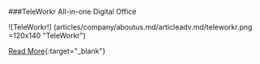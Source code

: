 ###TeleWorkr
All-in-one Digital Office

![TeleWorkr!] (articles/company/aboutus.md/articleadv.md/teleworkr.png =120x140 "TeleWorkr")

[Read More]({{#makeLink}}./landing.html?product_path=./products/telefamily.md/teleworkr.md&menu_path=.menus/en{{/makeLink}}){:target="_blank"}